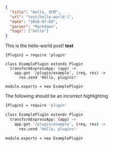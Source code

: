```json
{
  "title": "Hello, 世界",
  "url": "test/hello-world-1",
  "date": "2016-07-09",
  "parser": "Markdown",
  "tags": ["hello"]
}
```

This is the hello-world post! __test__

```
{Plugin} = require 'plugin'

class ExamplePlugin extends Plugin
  transformExpressApp: (app) ->
    app.get '/plugin/example', (req, res) ->
      res.send 'Hello, plugins!'

module.exports = new ExamplePlugin
```

The following should be an incorrect highlighting

```bash
{Plugin} = require 'plugin'

class ExamplePlugin extends Plugin
  transformExpressApp: (app) ->
    app.get '/plugin/example', (req, res) ->
      res.send 'Hello, plugins!'

module.exports = new ExamplePlugin
```